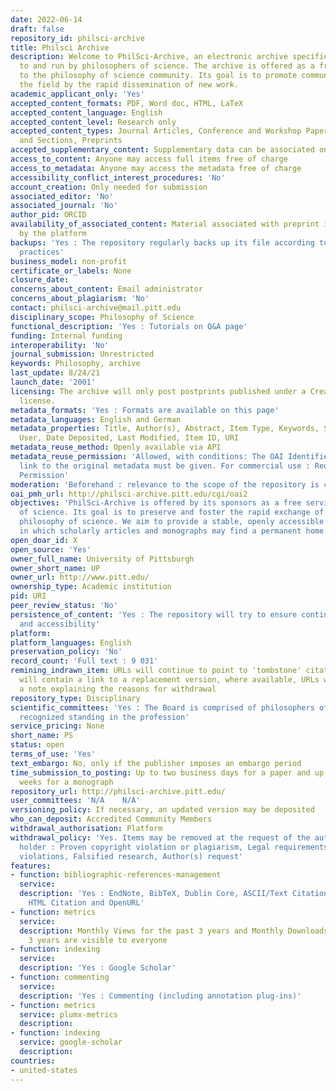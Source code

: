 ```yaml
---
date: 2022-06-14
draft: false
repository_id: philsci-archive
title: Philsci Archive
description: Welcome to PhilSci-Archive, an electronic archive specifically tailored
  to and run by philosophers of science. The archive is offered as a free service
  to the philosophy of science community. Its goal is to promote communication in
  the field by the rapid dissemination of new work.
academic_applicant_only: 'Yes'
accepted_content_formats: PDF, Word doc, HTML, LaTeX
accepted_content_language: English
accepted_content_level: Research only
accepted_content_types: Journal Articles, Conference and Workshop Papers, Books, Chapters
  and Sections, Preprints
accepted_supplementary_content: Supplementary data can be associated on the same page
access_to_content: Anyone may access full items free of charge
access_to_metadata: Anyone may access the metadata free of charge
accessibility_conflict_interest_procedures: 'No'
account_creation: Only needed for submission
associated_editor: 'No'
associated_journal: 'No'
author_pid: ORCID
availability_of_associated_content: Material associated with preprint is hosted also
  by the platform
backups: 'Yes : The repository regularly backs up its file according to current best
  practices'
business_model: non-profit
certificate_or_labels: None
closure_date:
concerns_about_content: Email administrator
concerns_about_plagiarism: 'No'
contact: philsci-archive@mail.pitt.edu
disciplinary_scope: Philosophy of Science
functional_description: 'Yes : Tutorials on Q&A page'
funding: Internal funding
interoperability: 'No'
journal_submission: Unrestricted
keywords: Philosophy, archive
last_update: 8/24/21
launch_date: '2001'
licensing: The archive will only post postprints published under a Creative Commons
  license.
metadata_formats: 'Yes : Formats are available on this page'
metadata_languages: English and German
metadata_properties: Title, Author(s), Abstract, Item Type, Keywords, Subjects, Depositing
  User, Date Deposited, Last Modified, Item ID, URI
metadata_reuse_method: Openly available via API
metadata_reuse_permission: 'Allowed, with conditions: The OAI Identifier and/or a
  link to the original metadata must be given. For commercial use : Requires Formal
  Permission'
moderation: 'Beforehand : relevance to the scope of the repository is checked'
oai_pmh_url: http://philsci-archive.pitt.edu/cgi/oai2
objectives: 'PhilSci-Archive is offered by its sponsors as a free service to philosophers
  of science. Its goal is to preserve and foster the rapid exchange of new work in
  philosophy of science. We aim to provide a stable, openly accessible repository
  in which scholarly articles and monographs may find a permanent home. '
open_doar_id: X
open_source: 'Yes'
owner_full_name: University of Pittsburgh
owner_short_name: UP
owner_url: http://www.pitt.edu/
ownership_type: Academic institution
pid: URI
peer_review_status: 'No'
persistence_of_content: 'Yes : The repository will try to ensure continued readability
  and accessibility'
platform:
platform_languages: English
preservation_policy: 'No'
record_count: 'Full text : 9 031'
remining_indrawn_item: URLs will continue to point to 'tombstone' citations, URLs
  will contain a link to a replacement version, where available, URLs will contain
  a note explaining the reasons for withdrawal
repository_type: Disciplinary
scientific_committees: 'Yes : The Board is comprised of philosophers of science with
  recognized standing in the profession'
service_pricing: None
short_name: PS
status: open
terms_of_use: 'Yes'
text_embargo: No, only if the publisher imposes an embargo period
time_submission_to_posting: Up to two business days for a paper and up to one to two
  weeks for a monograph
repository_url: http://philsci-archive.pitt.edu/
user_committees: 'N/A    N/A'
versioning_policy: If necessary, an updated version may be deposited
who_can_deposit: Accredited Community Members
withdrawal_authorisation: Platform
withdrawal_policy: 'Yes. Items may be removed at the request of the author/copyright
  holder : Proven copyright violation or plagiarism, Legal requirements and proven
  violations, Falsified research, Author(s) request'
features:
- function: bibliographic-references-management
  service:
  description: 'Yes : EndNote, BibTeX, Dublin Core, ASCII/Text Citation (Chicago),
    HTML Citation and OpenURL'
- function: metrics
  service:
  description: Monthly Views for the past 3 years and Monthly Downloads for the past
    3 years are visible to everyone
- function: indexing
  service:
  description: 'Yes : Google Scholar'
- function: commenting
  service:
  description: 'Yes : Commenting (including annotation plug-ins)'
- function: metrics
  service: plumx-metrics
  description:
- function: indexing
  service: google-scholar
  description:
countries:
- united-states
---
```



